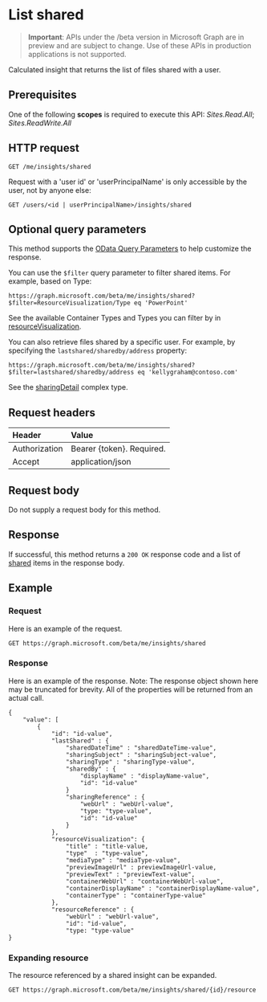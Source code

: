 # List shared

> **Important**: APIs under the /beta version in Microsoft Graph are in preview and are subject to change. Use of these APIs in production applications is not supported.

Calculated insight that returns the list of files shared with a user.

## Prerequisites
One of the following **scopes** is required to execute this API: *Sites.Read.All*; *Sites.ReadWrite.All*
## HTTP request
```http
GET /me/insights/shared
```
Request with a 'user id' or 'userPrincipalName' is only accessible by the user, not by anyone else:
```http
GET /users/<id | userPrincipalName>/insights/shared
```

## Optional query parameters
This method supports the [OData Query Parameters](http://developer.microsoft.com/en-us/graph/docs/overview/query_parameters) to help customize the response.

You can use the `$filter` query parameter to filter shared items. For example, based on Type:

`https://graph.microsoft.com/beta/me/insights/shared?$filter=ResourceVisualization/Type eq 'PowerPoint'`

See the available Container Types and Types you can filter by in [resourceVisualization](../resources/insights_resourceVisualization.md).

You can also retrieve files shared by a specific user. For example, by specifying the `lastshared/sharedby/address` property:

`https://graph.microsoft.com/beta/me/insights/shared?$filter=lastshared/sharedby/address eq 'kellygraham@contoso.com'`

See the [sharingDetail](../resources/insights_sharingdetail.md) complex type.


## Request headers
| Header       |  Value|
|:-------------|:------|
| Authorization  | Bearer {token}. Required.|
| Accept  | application/json|

## Request body
Do not supply a request body for this method.
## Response
If successful, this method returns a `200 OK` response code and a list of [shared](../resources/insights_shared.md) items in the response body.
## Example
### Request
Here is an example of the request.
```http
GET https://graph.microsoft.com/beta/me/insights/shared
```
### Response
Here is an example of the response. Note: The response object shown here may be truncated for brevity. All of the properties will be returned from an actual call.
```http
{
    "value": [
        {   
            "id": "id-value",
            "lastShared" : { 
                "sharedDateTime" : "sharedDateTime-value",  
                "sharingSubject" : "sharingSubject-value",
                "sharingType" : "sharingType-value", 
                "sharedBy" : { 
                    "displayName" : "displayName-value", 
                    "id": "id-value" 
                }
                "sharingReference" : { 
                    "webUrl" : "webUrl-value",
                    "type: "type-value", 
                    "id": "id-value"
                } 
            },
            "resourceVisualization": { 
                "title" : "title-value, 
                "type"  : "type-value",
                "mediaType" : "mediaType-value",
                "previewImageUrl" : previewImageUrl-value, 
                "previewText" : "previewText-value", 
                "containerWebUrl" : "containerWebUrl-value", 
                "containerDisplayName" : "containerDisplayName-value", 
                "containerType" : "containerType-value" 
            }, 
            "resourceReference" : { 
                "webUrl" : "webUrl-value", 
                "id": "id-value", 
                "type: "type-value" 
}
```

### Expanding resource
The resource referenced by a shared insight can be expanded.
```http
GET https://graph.microsoft.com/beta/me/insights/shared/{id}/resource
```
